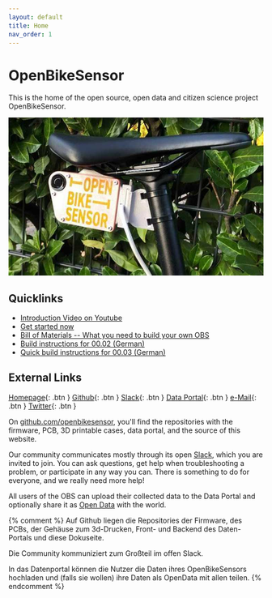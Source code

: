 ```yaml
---
layout: default
title: Home
nav_order: 1
---
```


# OpenBikeSensor

This is the home of the open source, open data and citizen science project
OpenBikeSensor. 

![A fully equipped PCB version 00.03.10, attached to a bicycle seat.](/assets/images/v00.03/PCB00.03.10_short1.jpg)

## Quicklinks

* [Introduction Video on Youtube](https://www.youtube.com/watch?v=YrpipBDGe9s)
* [Get started now](getting_started/usage.html)
* [Bill of Materials -- What you need to build your own OBS](/hardware/hardware.html)
* [Build instructions for 00.02 (German)](/hardware/pcb_board/pcb_00.02.xx_building_long.html)
* [Quick build instructions for 00.03 (German)](hardware/pcb_board/pcb_00.03.xx_building_short.html)

## External Links

[Homepage](https://openbikesensor.org){: .btn }
[Github](http://github.com/Friends-of-OpenBikeSensor){: .btn }
[Slack](https://openbikesensor.org/slack){: .btn }
[Data Portal](https://openbikesensor.hlrs.de/){: .btn }
[e-Mail](mailto:info@openbikesensor.org){: .btn }
[Twitter](http://twitter.com/openbikesensor?lang=de){: .btn }


On [github.com/openbikesensor](https://github.com/openbikesensor), you'll find
the repositories with the firmware, PCB, 3D printable cases, data portal, and
the source of this website.

Our community communicates mostly through its open
[Slack](https://openbikesensor.org/slack), which you are invited to join. You
can ask questions, get help when troubleshooting a problem, or participate in
any way you can. There is something to do for everyone, and we really need more
help!

All users of the OBS can upload their collected data to the Data Portal and
optionally share it as [Open Data](https://en.wikipedia.org/wiki/Open_data)
with the world.

{% comment %}
Auf Github liegen die Repositories der Firmware, des PCBs, der Gehäuse zum 3d-Drucken, Front- und Backend des Daten-Portals und diese Dokuseite.

Die Community kommuniziert zum Großteil im offen Slack.

In das Datenportal können die Nutzer die Daten ihres OpenBikeSensors hochladen und (falls sie wollen) ihre Daten als OpenData mit allen teilen.
{% endcomment %}
